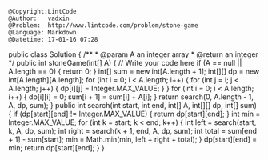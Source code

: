 ```
@Copyright:LintCode
@Author:   vadxin
@Problem:  http://www.lintcode.com/problem/stone-game
@Language: Markdown
@Datetime: 17-01-16 07:28
```

public class Solution {
    /**
     * @param A an integer array
     * @return an integer
     */
    public int stoneGame(int[] A) {
        // Write your code here
        if (A == null || A.length == 0) {
            return 0;
        }
        int[] sum = new int[A.length + 1];
        int[][] dp = new int[A.length][A.length];
        for (int i = 0; i < A.length; i++) {
            for (int j = i; j < A.length; j++) {
                dp[i][j] = Integer.MAX_VALUE;
            }
        }
        for (int i = 0; i < A.length; i++) {
            dp[i][i] = 0;
            sum[i + 1] = sum[i] + A[i];
        }
        return search(0, A.length - 1, A, dp, sum);
    }
    public int search(int start, int end, int[] A, int[][] dp, int[] sum) {
        if (dp[start][end] != Integer.MAX_VALUE) {
            return dp[start][end];
        }
        int min = Integer.MAX_VALUE;
        for (int k = start; k < end; k++) {
            int left = search(start, k, A, dp, sum);
            int right = search(k + 1, end, A, dp, sum);
            int total = sum[end + 1] - sum[start];
            min = Math.min(min, left + right + total);
        }
        dp[start][end] = min;
        return dp[start][end];
    }
}